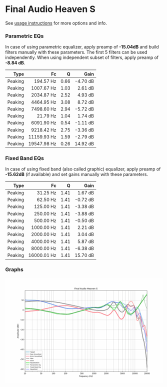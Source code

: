 # Final Audio Heaven S
See [usage instructions](https://github.com/jaakkopasanen/AutoEq#usage) for more options and info.

### Parametric EQs
In case of using parametric equalizer, apply preamp of **-15.04dB** and build filters manually
with these parameters. The first 5 filters can be used independently.
When using independent subset of filters, apply preamp of **-8.84 dB**.

| Type    | Fc          |    Q | Gain     |
|--------:|------------:|-----:|---------:|
| Peaking | 194.57 Hz   | 0.66 | -4.70 dB |
| Peaking | 1007.67 Hz  | 1.03 | 2.61 dB  |
| Peaking | 2034.87 Hz  | 2.52 | 4.93 dB  |
| Peaking | 4464.95 Hz  | 3.08 | 8.72 dB  |
| Peaking | 7498.60 Hz  | 2.94 | -5.72 dB |
| Peaking | 21.79 Hz    | 1.04 | 1.74 dB  |
| Peaking | 6091.90 Hz  | 0.54 | -1.11 dB |
| Peaking | 9218.42 Hz  | 2.75 | -3.36 dB |
| Peaking | 11159.93 Hz | 1.59 | -2.79 dB |
| Peaking | 19547.98 Hz | 0.26 | 14.92 dB |

### Fixed Band EQs
In case of using fixed band (also called graphic) equalizer, apply preamp of **-15.62dB**
(if available) and set gains manually with these parameters.

| Type    | Fc          |    Q | Gain     |
|--------:|------------:|-----:|---------:|
| Peaking | 31.25 Hz    | 1.41 | 1.67 dB  |
| Peaking | 62.50 Hz    | 1.41 | -0.72 dB |
| Peaking | 125.00 Hz   | 1.41 | -3.38 dB |
| Peaking | 250.00 Hz   | 1.41 | -3.88 dB |
| Peaking | 500.00 Hz   | 1.41 | -0.50 dB |
| Peaking | 1000.00 Hz  | 1.41 | 2.21 dB  |
| Peaking | 2000.00 Hz  | 1.41 | 3.04 dB  |
| Peaking | 4000.00 Hz  | 1.41 | 5.87 dB  |
| Peaking | 8000.00 Hz  | 1.41 | -6.38 dB |
| Peaking | 16000.01 Hz | 1.41 | 15.70 dB |

### Graphs
![](./Final%20Audio%20Heaven%20S.png)
